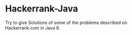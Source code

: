 # Hackerrank-Java

Try to give Solutions of some of the problems described on Hackerrank.com in Java 8.
